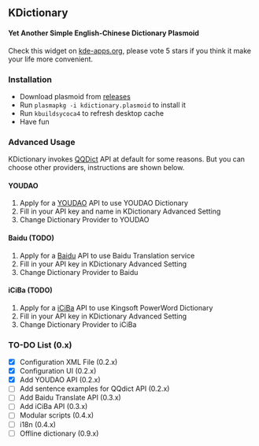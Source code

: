 ## KDictionary
#### Yet Another Simple English-Chinese Dictionary Plasmoid

Check this widget on [kde-apps.org](http://kde-apps.org/content/show.php?content=161349), please vote 5 stars if you think it make your life more convenient.

### Installation

* Download plasmoid from [releases](https://github.com/librehat/kdictionary/releases)
* Run `plasmapkg -i kdictionary.plasmoid` to install it
* Run `kbuildsycoca4` to refresh desktop cache
* Have fun

### Advanced Usage

KDictionary invokes [QQDict](http://dict.qq.com) API at default for some reasons. But you can choose other providers, instructions are shown below.

#### YOUDAO

1. Apply for a [YOUDAO](http://fanyi.youdao.com/openapi?path=data-mode) API to use YOUDAO Dictionary
2. Fill in your API key and name in KDictionary Advanced Setting
3. Change Dictionary Provider to YOUDAO

#### Baidu (TODO)

1. Apply for a [Baidu](http://developer.baidu.com/wiki/index.php?title=%E5%B8%AE%E5%8A%A9%E6%96%87%E6%A1%A3%E9%A6%96%E9%A1%B5/%E7%99%BE%E5%BA%A6%E7%BF%BB%E8%AF%91/%E7%BF%BB%E8%AF%91API) API to use Baidu Translation service
2. Fill in your API key in KDictionary Advanced Setting
3. Change Dictionary Provider to Baidu

#### iCiBa (TODO)

1. Apply for a [iCiBa](http://open.iciba.com/?c=api) API to use Kingsoft PowerWord Dictionary
2. Fill in your API key in KDictionary Advanced Setting
3. Change Dictionary Provider to iCiBa

### TO-DO List (0.x)

- [x] Configuration XML File (0.2.x)
- [x] Configuration UI (0.2.x)
- [x] Add YOUDAO API (0.2.x)
- [ ] Add sentence examples for QQdict API (0.2.x)
- [ ] Add Baidu Translate API (0.3.x)
- [ ] Add iCiBa API (0.3.x)
- [ ] Modular scripts (0.4.x)
- [ ] i18n (0.4.x)
- [ ] Offline dictionary (0.9.x)
